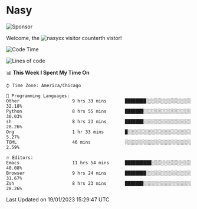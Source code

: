 # Nasy

<!--
<p align="center">
<img height="200" src="https://github-readme-stats.vercel.app/api?username=nasyxx&count_private=true&show_icons=true&theme=dracula&include_all_commits=true"/>
<img height="200" src="https://github-readme-stats.vercel.app/api/top-langs/?username=nasyxx&theme=dracula&hide=html,jupyter+notebook&count_private=true&show_icons=true"/>
</p>

  
----------------
-->

![Sponsor](https://img.shields.io/static/v1.svg?label=Sponsor&message=%E2%9D%A4&logo=GitHub&style=flat&color=pink)
 
Welcome, the ![nasyxx visitor counter](https://count.getloli.com/get/@nasyxx?theme=rule34)th vistor!
 
<!--START_SECTION:waka-->
![Code Time](http://img.shields.io/badge/Code%20Time-3%2C117%20hrs%205%20mins-blue)

![Lines of code](https://img.shields.io/badge/From%20Hello%20World%20I%27ve%20Written-5%20Million%20lines%20of%20code-blue)

📊 **This Week I Spent My Time On** 

```text
⌚︎ Time Zone: America/Chicago

💬 Programming Languages: 
Other                    9 hrs 33 mins       ████████░░░░░░░░░░░░░░░░░   32.18% 
Python                   8 hrs 55 mins       ███████░░░░░░░░░░░░░░░░░░   30.03% 
sh                       8 hrs 23 mins       ███████░░░░░░░░░░░░░░░░░░   28.26% 
Org                      1 hr 33 mins        █░░░░░░░░░░░░░░░░░░░░░░░░   5.27% 
TOML                     46 mins             ░░░░░░░░░░░░░░░░░░░░░░░░░   2.59%

🔥 Editors: 
Emacs                    11 hrs 54 mins      ██████████░░░░░░░░░░░░░░░   40.08% 
Browser                  9 hrs 24 mins       ████████░░░░░░░░░░░░░░░░░   31.67% 
Zsh                      8 hrs 23 mins       ███████░░░░░░░░░░░░░░░░░░   28.26%

```


 Last Updated on 19/01/2023 15:29:47 UTC
<!--END_SECTION:waka-->

<!-- ![visitors](https://visitor-badge.laobi.icu/badge?page_id=nasyxx.nasyxx) -->
